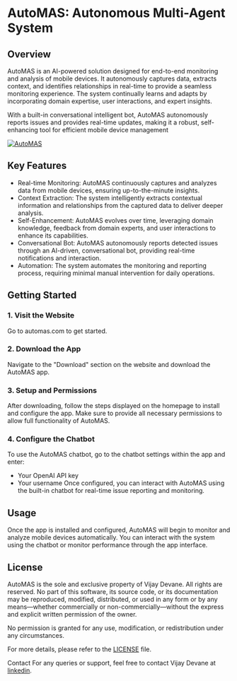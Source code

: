 # AutoMAS: Autonomous Multi-Agent System

## Overview

AutoMAS is an AI-powered solution designed for end-to-end monitoring and analysis of mobile devices. It autonomously captures data, extracts context, and identifies relationships in real-time to provide a seamless monitoring experience. The system continually learns and adapts by incorporating domain expertise, user interactions, and expert insights.

With a built-in conversational intelligent bot, AutoMAS autonomously reports issues and provides real-time updates, making it a robust, self-enhancing tool for efficient mobile device management

[![AutoMAS](https://github.com/VMD7/automas/blob/main/Docs/AnimationAutoMAS.gif)](https://automas.vercel.app/)

## Key Features
* Real-time Monitoring: AutoMAS continuously captures and analyzes data from mobile devices, ensuring up-to-the-minute insights.
* Context Extraction: The system intelligently extracts contextual information and relationships from the captured data to deliver deeper analysis.
* Self-Enhancement: AutoMAS evolves over time, leveraging domain knowledge, feedback from domain experts, and user interactions to enhance its capabilities.
* Conversational Bot: AutoMAS autonomously reports detected issues through an AI-driven, conversational bot, providing real-time notifications and interaction.
* Automation: The system automates the monitoring and reporting process, requiring minimal manual intervention for daily operations.

## Getting Started
### 1. Visit the Website
Go to automas.com to get started.

### 2. Download the App
Navigate to the "Download" section on the website and download the AutoMAS app.

### 3. Setup and Permissions
After downloading, follow the steps displayed on the homepage to install and configure the app. Make sure to provide all necessary permissions to allow full functionality of AutoMAS.

### 4. Configure the Chatbot
To use the AutoMAS chatbot, go to the chatbot settings within the app and enter:

* Your OpenAI API key
* Your username
Once configured, you can interact with AutoMAS using the built-in chatbot for real-time issue reporting and monitoring.

## Usage
Once the app is installed and configured, AutoMAS will begin to monitor and analyze mobile devices automatically. You can interact with the system using the chatbot or monitor performance through the app interface.

## License
AutoMAS is the sole and exclusive property of Vijay Devane.
All rights are reserved. No part of this software, its source code, or its documentation may be reproduced, modified, distributed, or used in any form or by any means—whether commercially or non-commercially—without the express and explicit written permission of the owner.

No permission is granted for any use, modification, or redistribution under any circumstances.

For more details, please refer to the [LICENSE](https://github.com/VMD7/automas/blob/66cbe28c66a7b5d0bdf7d1135648f67bfc52942f/LICENSE) file.

Contact
For any queries or support, feel free to contact Vijay Devane at [linkedin](https://www.linkedin.com/in/vijay-devane-a629931b3/).

